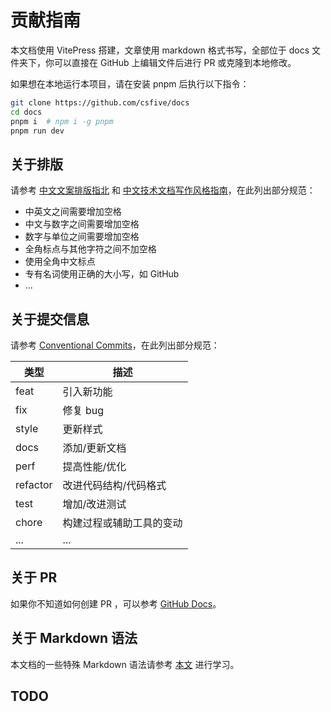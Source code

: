 # 贡献指南

本文档使用 VitePress 搭建，文章使用 markdown 格式书写，全部位于 docs 文件夹下，你可以直接在 GitHub 上编辑文件后进行 PR 或克隆到本地修改。

如果想在本地运行本项目，请在安装 pnpm 后执行以下指令：

```sh
git clone https://github.com/csfive/docs
cd docs
pnpm i  # npm i -g pnpm
pnpm run dev
```

## 关于排版

请参考 [中文文案排版指北](https://github.com/sparanoid/chinese-copywriting-guidelines) 和 [中文技术文档写作风格指南](https://github.com/yikeke/zh-style-guide)，在此列出部分规范：

- 中英文之间需要增加空格
- 中文与数字之间需要增加空格
- 数字与单位之间需要增加空格
- 全角标点与其他字符之间不加空格
- 使用全角中文标点
- 专有名词使用正确的大小写，如 GitHub
- ...


## 关于提交信息

请参考 [Conventional Commits](https://www.conventionalcommits.org/en/v1.0.0/)，在此列出部分规范：

| 类型     | 描述                     |
| -------- | ------------------------ |
| feat     | 引入新功能               |
| fix      | 修复 bug                 |
| style    | 更新样式                 |
| docs     | 添加/更新文档            |
| perf     | 提高性能/优化            |
| refactor | 改进代码结构/代码格式    |
| test     | 增加/改进测试            |
| chore    | 构建过程或辅助工具的变动 |
| ...      | ...                      |



## 关于 PR

如果你不知道如何创建 PR ，可以参考 [GitHub Docs](https://docs.github.com/zh/pull-requests/collaborating-with-pull-requests/proposing-changes-to-your-work-with-pull-requests/creating-a-pull-request)。


## 关于 Markdown 语法

本文档的一些特殊 Markdown 语法请参考 [本文](./markdown) 进行学习。


## TODO